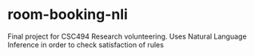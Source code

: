 # room-booking-nli
Final project for CSC494 Research volunteering. Uses Natural Language Inference in order to check satisfaction of rules
